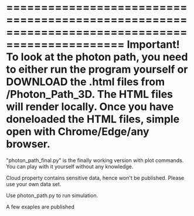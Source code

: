 ===============================================================================================
Important!
To look at the photon path, you need to either run the program yourself or DOWNLOAD the .html files from /Photon_Path_3D. The HTML files will render locally. 
Once you have doneloaded the HTML files, simple open with Chrome/Edge/any browser.
===============================================================================================

"photon_path_final.py" is the finally working version with plot commands. You can play with it yourself without any knowledge. 

Cloud property contains sensitive data, hence won't be published. Please use your own data set.

Use photon_path.py to run simulation. 

A few exaples are published
